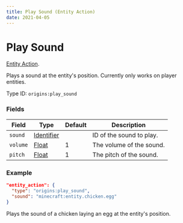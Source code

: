 ```yaml
---
title: Play Sound (Entity Action)
date: 2021-04-05
---
```

# Play Sound

[Entity Action](../entity_actions.md).

Plays a sound at the entity's position. Currently only works on player entities.

Type ID: `origins:play_sound`

### Fields

Field  | Type | Default | Description
-------|------|---------|-------------
`sound` | [Identifier](../data_types/identifier.md) | | ID of the sound to play.
`volume` | [Float](../data_types/float.md) | 1 | The volume of the sound.
`pitch` | [Float](../data_types/float.md) | 1 | The pitch of the sound.


### Example
```json
"entity_action": {
  "type": "origins:play_sound",
  "sound": "minecraft:entity.chicken.egg"
}
```
Plays the sound of a chicken laying an egg at the entity's position.
